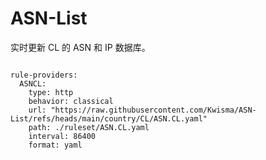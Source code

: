 
# ASN-List

实时更新 CL 的 ASN 和 IP 数据库。

<pre><code class="language-javascript">
rule-providers:
  ASNCL:
    type: http
    behavior: classical
    url: "https://raw.githubusercontent.com/Kwisma/ASN-List/refs/heads/main/country/CL/ASN.CL.yaml"
    path: ./ruleset/ASN.CL.yaml
    interval: 86400
    format: yaml
</code></pre>